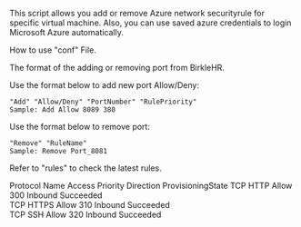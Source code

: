 This script allows you add or remove Azure network securityrule for specific virtual machine. Also, you can use saved azure credentials to login Microsoft Azure automatically.

How to use "conf" File.


The format of the adding or removing port from BirkleHR.


Use the format below to add new port Allow/Deny:

    "Add" "Allow/Deny" "PortNumber" "RulePriority"
    Sample: Add Allow 8089 380


Use the format below to remove port:

    "Remove" "RuleName"
    Sample: Remove Port_8081
        
 
Refer to "rules" to check the latest rules.      


Protocol Name      Access Priority Direction ProvisioningState
TCP      HTTP      Allow  300      Inbound   Succeeded        
TCP      HTTPS     Allow  310      Inbound   Succeeded        
TCP      SSH       Allow  320      Inbound   Succeeded        



